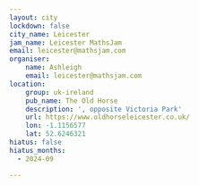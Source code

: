 ```yaml
---
layout: city
lockdown: false
city_name: Leicester
jam_name: Leicester MathsJam
email: leicester@mathsjam.com
organiser:
    name: Ashleigh
    email: leicester@mathsjam.com
location:
    group: uk-ireland
    pub_name: The Old Horse
    description: ', opposite Victoria Park'
    url: https://www.oldhorseleicester.co.uk/
    lon: -1.1156577
    lat: 52.6246321
hiatus: false
hiatus_months:
  - 2024-09

---
```

